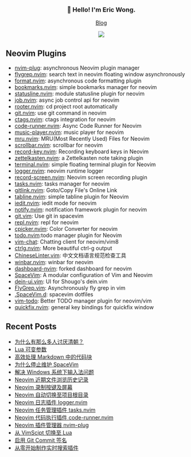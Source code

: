 <h3 align="center">👋 Hello! I'm Eric Wong.</h3>
<p align="center">
  <a href="https://wsdjeg.net/">Blog</a>
</p>

<p align="center">
<a href="https://github.com/wsdjeg">
<img src="https://github-readme-stats.vercel.app/api?username=wsdjeg&show_icons=true">
</a>
</p>

## Neovim Plugins

- [nvim-plug](https://github.com/wsdjeg/nvim-plug): asynchronous Neovim plugin manager
- [flygrep.nvim](https://github.com/wsdjeg/flygrep.nvim): search text in neovim floating window asynchronously
- [format.nvim](https://github.com/wsdjeg/format.nvim): asynchronous code formatting plugin
- [bookmarks.nvim](https://github.com/wsdjeg/bookmarks.nvim): simple bookmarks manager for neovim
- [statusline.nvim](https://github.com/wsdjeg/statusline.nvim): module statusline plugin for neovim
- [job.nvim](https://github.com/wsdjeg/job.nvim): async job control api for neovim
- [rooter.nvim](https://github.com/wsdjeg/rooter.nvim): cd project root automatically
- [git.nvim](https://github.com/wsdjeg/git.nvim): use git command in neovim
- [ctags.nvim](https://github.com/wsdjeg/ctags.nvim): ctags integration for neovim
- [code-runner.nvim](https://github.com/wsdjeg/code-runner.nvim): Async Code Runner for Neovim
- [music-player.nvim](https://github.com/wsdjeg/music-player.nvim): music player for neovim
- [mru.nvim](https://github.com/wsdjeg/mru.nvim): MRU(Most Recently Used) Files for Neovim
- [scrollbar.nvim](https://github.com/wsdjeg/scrollbar.nvim): scrollbar for neovim
- [record-key.nvim](https://github.com/wsdjeg/record-key.nvim): Recording keyboard keys in Neovim
- [zettelkasten.nvim](https://github.com/wsdjeg/zettelkasten.nvim): a Zettelkasten note taking plugin
- [terminal.nvim](https://github.com/wsdjeg/terminal.nvim): simple floating terminal plugin for Neovim
- [logger.nvim](https://github.com/wsdjeg/logger.nvim): neovim runtime logger
- [record-screen.nvim](https://github.com/wsdjeg/record-screen.nvim): Neovim screen recording plugin
- [tasks.nvim](https://github.com/wsdjeg/tasks.nvim): tasks manager for neovim
- [gitlink.nvim](https://github.com/wsdjeg/gitlink.nvim): Goto/Copy File's Online Link
- [tabline.nvim](https://github.com/wsdjeg/tabline.nvim): simple tabline plugin for Neovim
- [iedit.nvim](https://github.com/wsdjeg/iedit.nvim): iedit mode for neovim
- [notify.nvim](https://github.com/wsdjeg/notify.nvim): notification framework plugin for neovim
- [git.vim](https://github.com/wsdjeg/git.vim): Use git in spacevim
- [repl.nvim](https://github.com/wsdjeg/repl.nvim): repl for neovim
- [cpicker.nvim](https://github.com/wsdjeg/cpicker.nvim): Color Converter for neovim
- [todo.nvim](https://github.com/wsdjeg/todo.nvim):todo manager plugin for Neovim
- [vim-chat](https://github.com/wsdjeg/vim-chat): Chatting client for neovim/vim8
- [ctrlg.nvim](https://github.com/wsdjeg/ctrlg.nvim): More beautiful ctrl-g output
- [ChineseLinter.vim](https://github.com/wsdjeg/ChineseLinter.vim): 中文文档语言规范检查工具
- [winbar.nvim](https://github.com/wsdjeg/winbar.nvim): winbar for neovim
- [dashboard-nvim](https://github.com/wsdjeg/dashboard-nvim): forked dashboard for neovim
- [SpaceVim](https://github.com/wsdjeg/SpaceVim): A modular configuration of Vim and Neovim
- [dein-ui.vim](https://github.com/wsdjeg/dein-ui.vim): UI for Shougo's dein.vim
- [FlyGrep.vim](https://github.com/wsdjeg/FlyGrep.vim): Asynchronously fly grep in vim
- [.SpaceVim.d](https://github.com/wsdjeg/.SpaceVim.d): spacevim dotfiles
- [vim-todo](https://github.com/wsdjeg/vim-todo): Better TODO manager plugin for neovim/vim
- [quickfix.nvim](https://github.com/wsdjeg/quickfix.nvim): general key bindings for quickfix window

## Recent Posts

<!-- BLOG-POST-LIST:START -->
- [为什么有那么多人讨厌清朝？](https://wsdjeg.net/20250903/)
- [Lua 可变参数](https://wsdjeg.net/lua-function-argvs/)
- [高效处理 Markdown 中的代码块](https://wsdjeg.net/code-block-in-markdown/)
- [为什么停止维护 SpaceVim](https://wsdjeg.net/why-spacevim-is-archived/)
- [解决 Windows 系统下输入法问题](https://wsdjeg.net/neovim-im-select-in-windows/)
- [Neovim 近期文件浏览历史记录](https://wsdjeg.net/neovim-most-recently-used-files/)
- [Neovim 录制按键及屏幕](https://wsdjeg.net/neovim-record-key-and-screen/)
- [Neovim 自动切换至项目根目录](https://wsdjeg.net/neovim-project-root-manager/)
- [Neovim 日志插件 logger.nvim](https://wsdjeg.net/neovim-logger/)
- [Neovim 任务管理插件 tasks.nvim](https://wsdjeg.net/tasks-manager-for-neovim/)
- [Neovim 代码执行插件 code-runner.nvim](https://wsdjeg.net/neovim-code-runner/)
- [Neovim 插件管理器 nvim-plug](https://wsdjeg.net/neovim-plugin-manager-nvim-plug/)
- [从 VimScipt 切换至 Lua](https://wsdjeg.net/from-vimscript-to-lua/)
- [启用 Git Commit 签名](https://wsdjeg.net/enable-git-commit-signing/)
- [从零开始制作实时搜索插件](https://wsdjeg.net/create-a-searching-plugin-from-scratch/)
<!-- BLOG-POST-LIST:END -->

<!-- wsdjeg repos end -->

